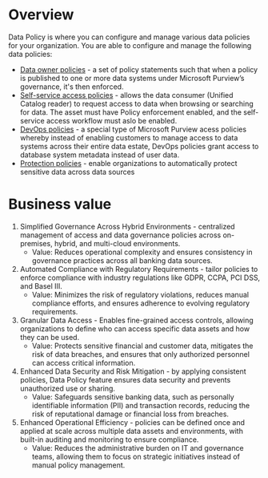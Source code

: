 # Overview
Data Policy is where you can configure and manage various data policies for your organization. You are able to configure and manage the following data policies:
- [Data owner policies](https://learn.microsoft.com/en-us/purview/legacy/concept-policies-data-owner) - a set of policy statements such that when a policy is published to one or more data systems under Microsoft Purview’s governance, it's then enforced.
- [Self-service access policies](https://learn.microsoft.com/en-us/purview/legacy/concept-self-service-data-access-policy) -  allows the data consumer (Unified Catalog reader) to request access to data when browsing or searching for data. The asset must have Policy enforcement enabled, and the self-service access workflow must aslo be enabled.
- [DevOps policies](https://learn.microsoft.com/en-us/purview/legacy/concept-policies-devops) - a special type of Microsoft Purview acess policies whereby instead of enabling customers to manage access to data systems across their entire data estate, DevOps policies grant access to database system metadata instead of user data.
- [Protection policies](https://learn.microsoft.com/en-us/purview/how-to-create-protection-policy?tabs=azure-sources) - enable organizations to automatically protect sensitive data across data sources

# Business value
1. Simplified Governance Across Hybrid Environments - centralized management of access and data governance policies across on-premises, hybrid, and multi-cloud environments.
    - Value: Reduces operational complexity and ensures consistency in governance practices across all banking data sources.
2. Automated Compliance with Regulatory Requirements - tailor policies to enforce compliance with industry regulations like GDPR, CCPA, PCI DSS, and Basel III.
    - Value: Minimizes the risk of regulatory violations, reduces manual compliance efforts, and ensures adherence to evolving regulatory requirements.
3. Granular Data Access - Enables fine-grained access controls, allowing organizations to define who can access specific data assets and how they can be used.
    - Value: Protects sensitive financial and customer data, mitigates the risk of data breaches, and ensures that only authorized personnel can access critical information.
4. Enhanced Data Security and Risk Mitigation - by applying consistent policies, Data Policy feature ensures data security and prevents unauthorized use or sharing.
    - Value: Safeguards sensitive banking data, such as personally identifiable information (PII) and transaction records, reducing the risk of reputational damage or financial loss from breaches.
5. Enhanced Operational Efficiency - policies can be defined once and applied at scale across multiple data assets and environments, with built-in auditing and monitoring to ensure compliance.
    - Value: Reduces the administrative burden on IT and governance teams, allowing them to focus on strategic initiatives instead of manual policy management.
